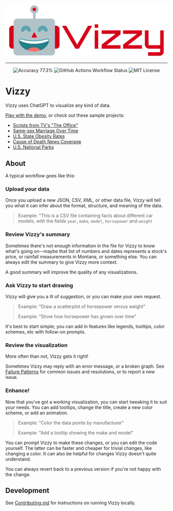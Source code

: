 <div align="center">
    <img style="max-height: 300px" src="/app/src/assets/logo-with-text-red.png" alt="Vizzy smiling robot logo">
    <br>
    <hr>
    <img alt="Accuracy 77.3%" src="https://img.shields.io/badge/Accuracy-77.3%25-%23facc15">
    <img alt="GitHub Actions Workflow Status" src="https://img.shields.io/github/actions/workflow/status/rbren/vizzy/go-test">
    <img alt="MIT License" src="https://img.shields.io/badge/License-MIT-green">
</div>

# Vizzy
Vizzy uses ChatGPT to visualize any kind of data.

[Play with the demo](https://vizzy.rbren.io), or check out these sample projects:
* [Scripts from TV's "The Office"](https://vizzy.rbren.io/projects/393d0b17-bf2f-4476-81bd-82133e15d169)
* [Same-sex Marriage Over Time](https://vizzy.rbren.io/projects/0280e3b8-113d-43c0-a794-d022719a2833)
* [U.S. State Obesity Rates](https://vizzy.rbren.io/projects/b68f563c-90ee-40fb-b501-d4758764a331)
* [Cause of Death News Coverage](https://vizzy.rbren.io/projects/f7dafd12-6f00-4a8c-8c4c-7a4f51dc34f2)
* [U.S. National Parks](https://vizzy.rbren.io/projects/e09dcbe7-cf8b-4049-a642-e1935c80318c)

## About
A typical workflow goes like this:

### Upload your data
Once you upload a new JSON, CSV, XML, or other data file, Vizzy will tell you what it can infer about the format, structure, and meaning of the data.

> Example: "This is a CSV file containing facts about different car models, with the fields `year`, `make`, `model`, `horsepower` and `weight`

### Review Vizzy's summary
Sometimes there's not enough information in the file for Vizzy to know what's going on--maybe that list
of numbers and dates represents a stock's price, or rainfall measurements in Montana, or something else. You can always
edit the summary to give Vizzy more context.

A good summary will improve the quality of any visualizations.

### Ask Vizzy to start drawing
Vizzy will give you a lit of suggestion, or you can make your own request.

> Example: "Draw a scatterplot of horsepower versus weight"
>
> Example: "Show how horsepower has grown over time"

It's best to start simple;
you can add in features like legends, tooltips, color schemes, etc with follow-on prompts.

### Review the visualization
More often than not, Vizzy gets it right!

Sometimes Vizzy may reply with an error message, or a broken graph.
See [Failure Patterns](FailurePatterns.md) for common issues and resolutions, or to report a new issue.

### Enhance!
Now that you've got a working visualization, you can start tweaking it to suit your needs. You can
add tooltips, change the title, create a new color scheme, or add an animation.

> Example: "Color the data points by manufacturer"
> 
> Example: "Add a tooltip showing the make and model"

You can prompt Vizzy to make these changes, or you can edit the code yourself. The latter can
be faster and cheaper for trivial changes, like changing a color. It can also be helpful for
changes Vizzy doesn't quite understand.

You can always revert back to a previous version if you're not happy with the change.

## Development
See [Contributing.md](Contributing.md) for instructions on running Vizzy locally.
